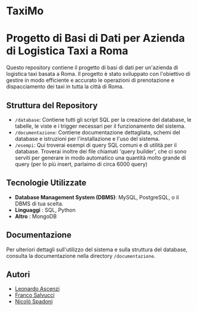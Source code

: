# TaxiMo

# Progetto di Basi di Dati per Azienda di Logistica Taxi a Roma

Questo repository contiene il progetto di basi di dati per un'azienda di logistica taxi basata a Roma. Il progetto è stato sviluppato con l'obiettivo di gestire in modo efficiente e accurato le operazioni di prenotazione e dispacciamento dei taxi in tutta la città di Roma.

## Struttura del Repository

- `/database`: Contiene tutti gli script SQL per la creazione del database, le tabelle, le viste e i trigger necessari per il funzionamento del sistema.
- `/documentazione`: Contiene documentazione dettagliata, schemi del database e istruzioni per l'installazione e l'uso del sistema.
- `/esempi`: Qui troverai esempi di query SQL comuni e di utilità per il database. Troverai inoltre dei file chiamati 'query builder', che ci sono serviti per generare in modo automatico una quantità molto grande di query (per lo più insert, parlaimo di circa 6000 query)

## Tecnologie Utilizzate

- **Database Management System (DBMS)**: MySQL, PostgreSQL, o il DBMS di tua scelta.
- **Linguaggi** : SQL, Python
- **Altro** : MongoDB

## Documentazione

Per ulteriori dettagli sull'utilizzo del sistema e sulla struttura del database, consulta la documentazione nella directory `/documentazione`.

## Autori

- [Leonardo Ascenzi](github.com/Levvonci)
- [Franco Salvucci](github.com/francosalvucci14)
- [Nicolò Spadoni](github.com/SwagSpaad)
